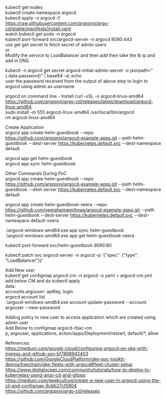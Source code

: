 kubectl get nodes  
kubectl create namespace argocd  
kubectl apply -n argocd -f https://raw.githubusercontent.com/argoproj/argo-cd/stable/manifests/install.yaml  
watch kubectl get pods -n argocd  
kubectl port-forward svc/argocd-server -n argocd 8080:443  
use get get secret to fetch secret of admin users  
or  
Modify the service to LoadBalancer and then add then take the lb ip and add in DNS.  



kubectl -n argocd get secret argocd-initial-admin-secret -o jsonpath="{.data.password}" | base64 -d; echo  
user the password received from the output of above step to login to argocd using admin as username

argocd on command line - Install 
curl -sSL -o argocd-linux-amd64 https://github.com/argoproj/argo-cd/releases/latest/download/argocd-linux-amd64  
sudo install -m 555 argocd-linux-amd64 /usr/local/bin/argocd  
rm argocd-linux-amd64   


Create Application  
argocd app create helm-guestbook --repo https://github.com/argoproj/argocd-example-apps.git --path helm-guestbook --dest-server https://kubernetes.default.svc --dest-namespace default  

argocd app get helm-guestbook  
argocd app sync helm-guestbook  



Other Commands During PoC  
argocd app create helm-guestbook --repo https://github.com/argoproj/argocd-example-apps.git --path helm-guestbook --dest-server https://kubernetes.default.svc --dest-namespace default  

argocd app create helm-guestbook-veera --repo https://github.com/veerahemannthnag/argocd-example-apps.git --path helm-guestbook --dest-server https://kubernetes.default.svc --dest-namespace default-veera  

.\argocd-windows-amd64.exe app sync helm-guestbook  
.\argocd-windows-amd64.exe app get helm-guestbook-veera  

kubectl port-forward svc/helm-guestbook 9090:80  
 
kubectl patch svc argocd-server -n argocd -p '{"spec": {"type": "LoadBalancer"}}'  

Add New user  
kubectl get configmap argocd-cm -n argocd -o yaml > argocd-cm.yml  
add below CM and do kubectl apply  
data:  
  accounts.argouser: apiKey, login  
argocd account list  
.\argocd-windows-amd64.exe account update-password --account argouser --new-password <pwd>  


Adding policy to new user to access application which are created using admin user  
Add Below to configmap argocd-rbac-cm  
p, argouser, applications, action/apps/Deployment/restart, default/*, allow  


References:  
https://medium.com/google-cloud/configuring-argocd-on-gke-with-ingress-and-github-sso-bf7868942403  
https://github.com/GoogleCloudPlatform/gke-poc-toolkit-demos/tree/main/gke-fleets-with-argocd#fleet-cluster-setup  
https://www.digitalocean.com/community/tutorials/how-to-deploy-to-kubernetes-using-argo-cd-and-gitops  
https://medium.com/geekculture/create-a-new-user-in-argocd-using-the-cli-and-configmap-8cbb27cf5904  
https://github.com/argoproj/argo-cd/releases  


